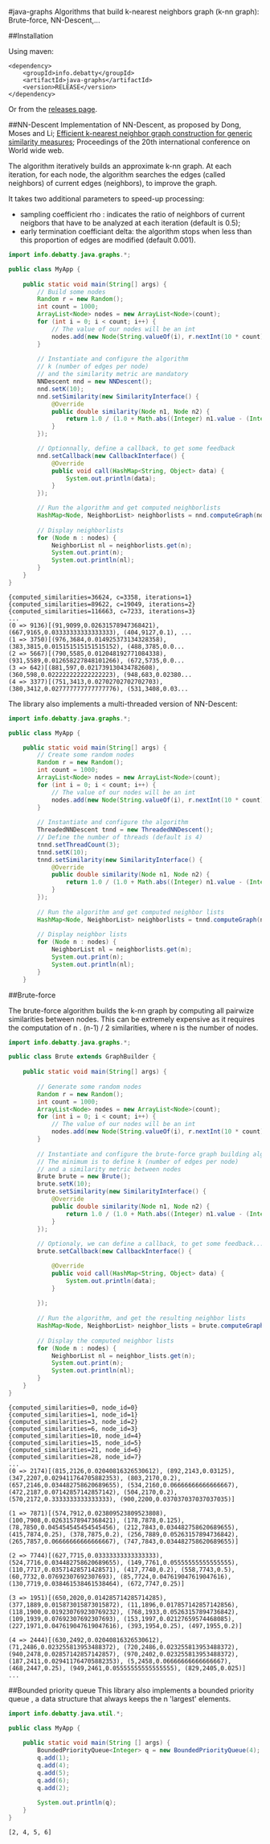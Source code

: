 #java-graphs
Algorithms that build k-nearest neighbors graph (k-nn graph): Brute-force, NN-Descent,...

##Installation

Using maven:
```
<dependency>
    <groupId>info.debatty</groupId>
    <artifactId>java-graphs</artifactId>
    <version>RELEASE</version>
</dependency>
```

Or from the [releases page](https://github.com/tdebatty/java-graphs/releases).


##NN-Descent
Implementation of NN-Descent, as proposed by Dong, Moses and Li; [Efficient k-nearest neighbor graph construction for generic similarity measures](http://portal.acm.org/citation.cfm?doid=1963405.1963487); Proceedings of the 20th international conference on World wide web.

The algorithm iteratively builds an approximate k-nn graph. At each iteration, for each node, the algorithm searches the edges (called neighbors) of current edges (neighbors), to improve the graph.

It takes two additional parameters to speed-up processing:
- sampling coefficient rho : indicates the ratio of neighbors of current neigbors that have to be analyzed at each iteration (default is 0.5);
- early termination coefficiant delta: the algorithm stops when less than this proportion of edges are modified (default 0.001).

```java
import info.debatty.java.graphs.*;

public class MyApp {
    
    public static void main(String[] args) {
        // Build some nodes
        Random r = new Random();
        int count = 1000;
        ArrayList<Node> nodes = new ArrayList<Node>(count);
        for (int i = 0; i < count; i++) {
            // The value of our nodes will be an int
            nodes.add(new Node(String.valueOf(i), r.nextInt(10 * count)));
        }
        
        // Instantiate and configure the algorithm
        // k (number of edges per node)
        // and the similarity metric are mandatory
        NNDescent nnd = new NNDescent();
        nnd.setK(10);
        nnd.setSimilarity(new SimilarityInterface() {
            @Override
            public double similarity(Node n1, Node n2) {
                return 1.0 / (1.0 + Math.abs((Integer) n1.value - (Integer) n2.value));
            }
        });

        // Optionnally, define a callback, to get some feedback
        nnd.setCallback(new CallbackInterface() {
            @Override
            public void call(HashMap<String, Object> data) {
                System.out.println(data);
            }
        });

        // Run the algorithm and get computed neighborlists
        HashMap<Node, NeighborList> neighborlists = nnd.computeGraph(nodes);
        
        // Display neighborlists
        for (Node n : nodes) {
            NeighborList nl = neighborlists.get(n);
            System.out.print(n);
            System.out.println(nl);
        }
    }
}
```

```
{computed_similarities=36624, c=3358, iterations=1}
{computed_similarities=89622, c=19049, iterations=2}
{computed_similarities=116663, c=7233, iterations=3}
...
(0 => 9136)[(91,9099,0.02631578947368421), (667,9165,0.03333333333333333), (404,9127,0.1), ...
(1 => 3750)[(976,3684,0.014925373134328358), (383,3815,0.015151515151515152), (488,3785,0.0...
(2 => 5667)[(790,5585,0.012048192771084338), (931,5589,0.012658227848101266), (672,5735,0.0...
(3 => 642)[(881,597,0.021739130434782608), (360,598,0.022222222222222223), (948,683,0.02380...
(4 => 3377)[(751,3413,0.02702702702702703), (380,3412,0.027777777777777776), (531,3408,0.03...

```

The library also implements a multi-threaded version of NN-Descent:

```java
import info.debatty.java.graphs.*;

public class MyApp {

    public static void main(String[] args) {
        // Create some random nodes
        Random r = new Random();
        int count = 1000;
        ArrayList<Node> nodes = new ArrayList<Node>(count);
        for (int i = 0; i < count; i++) {
            // The value of our nodes will be an int
            nodes.add(new Node(String.valueOf(i), r.nextInt(10 * count)));
        }
        
        // Instantiate and configure the algorithm
        ThreadedNNDescent tnnd = new ThreadedNNDescent();
        // Define the number of threads (default is 4)
        tnnd.setThreadCount(3);
        tnnd.setK(10);
        tnnd.setSimilarity(new SimilarityInterface() {
            @Override
            public double similarity(Node n1, Node n2) {
                return 1.0 / (1.0 + Math.abs((Integer) n1.value - (Integer) n2.value));
            }
        });
        
        // Run the algorithm and get computed neighbor lists
        HashMap<Node, NeighborList> neighborlists = tnnd.computeGraph(nodes);
        
        // Display neighbor lists
        for (Node n : nodes) {
            NeighborList nl = neighborlists.get(n);
            System.out.print(n);
            System.out.println(nl);
        }
    }
```

##Brute-force

The brute-force algorithm builds the k-nn graph by computing all pairwize similarities between nodes. This can be extremely expensive as it requires the computation of n . (n-1) / 2 similarities, where n is the number of nodes.

```java
import info.debatty.java.graphs.*;

public class Brute extends GraphBuilder {
    
    public static void main(String[] args) {
        
        // Generate some random nodes
        Random r = new Random();
        int count = 1000;
        ArrayList<Node> nodes = new ArrayList<Node>(count);
        for (int i = 0; i < count; i++) {
            // The value of our nodes will be an int
            nodes.add(new Node(String.valueOf(i), r.nextInt(10 * count)));
        }
        
        // Instantiate and configure the brute-force graph building algorithm
        // The minimum is to define k (number of edges per node)
        // and a similarity metric between nodes
        Brute brute = new Brute();
        brute.setK(10);
        brute.setSimilarity(new SimilarityInterface() {
            @Override
            public double similarity(Node n1, Node n2) {
                return 1.0 / (1.0 + Math.abs((Integer) n1.value - (Integer) n2.value));
            }
        });
        
        // Optionaly, we can define a callback, to get some feedback...
        brute.setCallback(new CallbackInterface() {

            @Override
            public void call(HashMap<String, Object> data) {
                System.out.println(data);
            }
          
        });
        
        // Run the algorithm, and get the resulting neighbor lists
        HashMap<Node, NeighborList> neighbor_lists = brute.computeGraph(nodes);
        
        // Display the computed neighbor lists
        for (Node n : nodes) {
            NeighborList nl = neighbor_lists.get(n);
            System.out.print(n);
            System.out.println(nl);
        }
    }
}
```

```
{computed_similarities=0, node_id=0}
{computed_similarities=1, node_id=1}
{computed_similarities=3, node_id=2}
{computed_similarities=6, node_id=3}
{computed_similarities=10, node_id=4}
{computed_similarities=15, node_id=5}
{computed_similarities=21, node_id=6}
{computed_similarities=28, node_id=7}
...
(0 => 2174)[(815,2126,0.02040816326530612), (892,2143,0.03125), (347,2207,0.029411764705882353), (803,2170,0.2), (657,2146,0.034482758620689655), (534,2160,0.06666666666666667), (472,2187,0.07142857142857142), (504,2170,0.2), (570,2172,0.3333333333333333), (900,2200,0.037037037037037035)]

(1 => 7871)[(574,7912,0.023809523809523808), (100,7908,0.02631578947368421), (178,7878,0.125), (78,7850,0.045454545454545456), (212,7843,0.034482758620689655), (415,7874,0.25), (378,7875,0.2), (256,7889,0.05263157894736842), (265,7857,0.06666666666666667), (747,7843,0.034482758620689655)]

(2 => 7744)[(627,7715,0.03333333333333333), (524,7716,0.034482758620689655), (149,7761,0.05555555555555555), (110,7717,0.03571428571428571), (417,7740,0.2), (558,7743,0.5), (60,7732,0.07692307692307693), (85,7724,0.047619047619047616), (130,7719,0.038461538461538464), (672,7747,0.25)]

(3 => 1951)[(650,2020,0.014285714285714285), (377,1889,0.015873015873015872), (11,1896,0.017857142857142856), (118,1900,0.019230769230769232), (768,1933,0.05263157894736842), (109,1939,0.07692307692307693), (153,1997,0.02127659574468085), (227,1971,0.047619047619047616), (393,1954,0.25), (497,1955,0.2)]

(4 => 2444)[(630,2492,0.02040816326530612), (71,2486,0.023255813953488372), (720,2486,0.023255813953488372), (940,2478,0.02857142857142857), (970,2402,0.023255813953488372), (187,2411,0.029411764705882353), (5,2458,0.06666666666666667), (468,2447,0.25), (949,2461,0.05555555555555555), (829,2405,0.025)]
...
```

##Bounded priority queue
This library also implements a bounded priority queue , a data structure that always keeps the n 'largest' elements.

```java
import info.debatty.java.util.*;

public class MyApp {
    
    public static void main(String [] args) {
        BoundedPriorityQueue<Integer> q = new BoundedPriorityQueue(4);
        q.add(1);
        q.add(4);
        q.add(5);
        q.add(6);
        q.add(2);
        
        System.out.println(q);
    }
}
```

```
[2, 4, 5, 6]
```